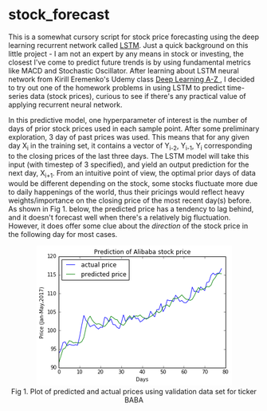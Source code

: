 # stock_forecast

<p> This is a somewhat cursory script for stock price forecasting using the deep learning recurrent network called <a href='http://colah.github.io/posts/2015-08-Understanding-LSTMs/'>LSTM</a>. Just a quick background on this little project - I am not an expert by any means in stock or investing, the closest I've come to predict future trends is by using fundamental metrics like MACD and Stochastic Oscillator. After learning about LSTM neural network from Kirill Eremenko's Udemy class <a href="https://www.udemy.com/deeplearning/learn/v4/overview"<i> Deep Learning A-Z </i></a>, I decided to try out one of the homework problems in using LSTM to predict time-series data (stock prices), curious to see if there's any practical value of applying recurrent neural network.

<p> In this predictive model, one hyperparameter of interest is the number of days of prior stock prices used in each sample point. After some preliminary exploration, 3 day of past prices was used. This means that for any given day X<sub>i</sub> in the training set, it contains a vector of Y<sub>i-2</sub>, Y<sub>i-1</sub>, Y<sub>i</sub> corresponding to the closing prices of the last three days. The LSTM model will take this input (with timestep of 3 specified), and yield an output prediction for the next day, X<sub>i+1</sub>. From an intuitive point of view, the optimal prior days of data would be different depending on the stock, some stocks fluctuate more due to daily happenings of the world, thus their pricings would reflect heavy weights/importance on the closing price of the most recent day(s) before. As shown in Fig 1. below, the predicted price has a tendency to lag behind, and it doesn't forecast well when there's a relatively big fluctuation. However, it does offer some clue about the <i>direction</i> of the stock price in the following day for most cases.</p>

<p align='center'><img src ='LSTM_stock.png'><br>Fig 1. Plot of predicted and actual prices using validation data set for ticker BABA</p>
